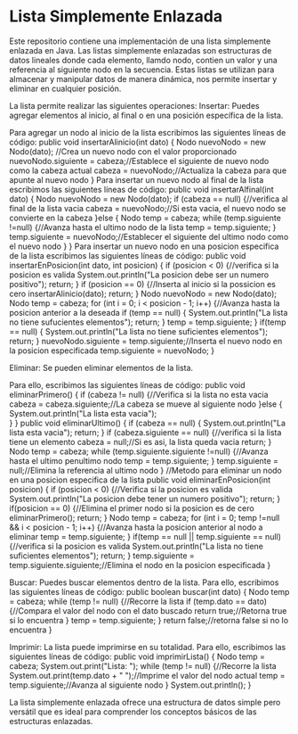 # Lista Simplemente Enlazada

Este repositorio contiene una implementación de una lista simplemente enlazada en Java. 
Las listas simplemente enlazadas son estructuras de datos lineales donde cada elemento, llamdo nodo, contien un valor y una referencia al siguiente nodo en la secuencia. Estas listas se utilizan para almacenar y manipular datos de manera dinámica, nos permite insertar y eliminar en cualquier posición.

La lista permite realizar las siguientes operaciones:
Insertar: Puedes agregar elementos al inicio, al final o en una posición específica de la lista.

  Para agregar un nodo al inicio de la lista escribimos las siguientes líneas de código:
      public void insertarAlinicio(int dato) {
	    Nodo nuevoNodo = new Nodo(dato); //Crea un nuevo nodo con el valor proporcionado
	    nuevoNodo.siguiente = cabeza;//Establece el siguiente de nuevo nodo como la cabeza actual
	    cabeza = nuevoNodo;//Actualiza la cabeza para que apunte al nuevo nodo
       }
  Para insertar un nuevo nodo al final de la lista escribimos las siguientes líneas de código:
      public void insertarAlfinal(int dato) {
	    Nodo nuevoNodo = new Nodo(dato);
	    if (cabeza == null) {//verifica al final de la lista vacia
  		cabeza = nuevoNodo;//Si esta vacia, el nuevo nodo se convierte en la cabeza
	    }else {
		  Nodo temp = cabeza;
	  	while (temp.siguiente !=null) {//Avanza hasta el ultimo nodo de la lista
			temp = temp.siguiente;
  		}
	  	temp.siguiente = nuevoNodo;//Establecer el siguiente del ultimo nodo como el nuevo nodo
  	  }
      }
  Para insertar un nuevo nodo en una posicion especifica de la lista escribimos las siguientes líneas de código:
      public void insertarEnPosicion(int dato, int posicion) {
	    if (posicion < 0) {//verifica si la posicion es valida
		  System.out.println("La posicion debe ser un numero positivo");
	  	return;
    	}
	    if (posicion == 0) {//Inserta al inicio si la possicion es cero
		  insertarAlinicio(dato);
		  return;
	    }
    	Nodo nuevoNodo = new Nodo(dato);
	    Nodo temp = cabeza;
    	for (int i = 0; i < posicion - 1; i++) {//Avanza hasta la posicion anterior a la deseada
	  	if (temp == null) {
			System.out.println("La lista no tiene sufucientes elementos");
			return;
	  	}
		  temp = temp.siguiente;
	    }
	   if(temp == null) {
		  System.out.println("La lista no tiene suficientes elementos");
	  	return;
  	}
	  nuevoNodo.siguiente = temp.siguiente;//Inserta el nuevo nodo en la posicion especificada
	  temp.siguiente = nuevoNodo;
    }
    
Eliminar: Se pueden eliminar elementos de la lista.

  Para ello, escribimos las siguientes líneas de código:
      public void eliminarPrimero() {
	    if (cabeza != null) {//Verifica si la lista no esta vacia
		  cabeza = cabeza.siguiente;//La cabeza se mueve al siguiente nodo
	    }else {
		  System.out.println("La lista esta vacia");	
	    }
      }
	    public void eliminarUltimo() {
		  if (cabeza == null) {
			System.out.println("La lista esta vacia");
			return;
	  	}
	  if (cabeza.siguiente == null) {//verifica si la lista tiene un elemento
		cabeza = null;//Si es asi, la lista queda vacia
		return;
	  }
  	Nodo temp = cabeza;
	  while (temp.siguiente.siguiente !=null) {//Avanza hasta el ultimo penultimo nodo
		temp = temp.siguiente;
  	}
	  temp.siguiente = null;//Elimina la referencia al ultimo nodo
  }
    //Metodo para eliminar un nodo en una posicion especifica de la lista
    public void eliminarEnPosicion(int posicion) {
	  if (posicion < 0) {//Verifica si la posicion es valida
		System.out.println("La posicion debe tener un numero positivo");
		return;
	  }
  	if(posicion == 0) {//Elimina el primer nodo si la posicion es de cero
		eliminarPrimero();
		return;
	  }
	  Nodo temp = cabeza;
  	for (int i = 0; temp !=null && i < posicion - 1; i++) {//Avanza hasta la posicion anterior al nodo a eliminar
		temp = temp.siguiente;
  	}
	  if(temp == null || temp.siguiente == null) {//verifica si la posicion es valida
		System.out.println("La lista no tiene suficientes elementos");
		return;
	  }
	  temp.siguiente = temp.siguiente.siguiente;//Elimina el nodo en la posicion especificada
    }

Buscar: Puedes buscar elementos dentro de la lista.
  Para ello, escribimos las siguientes líneas de código:
      public boolean buscar(int dato) {
	    Nodo temp = cabeza;
	    while (temp != null) {//Recorre la lista
		  if (temp.dato == dato) {//Compara el valor del nodo con el dato buscado
			return true;//Retorna true si lo encuentra
		  }
		  temp = temp.siguiente;
	    }
	    return false;//retorna false si no lo encuentra
      }

Imprimir: La lista puede imprimirse en su totalidad.
  Para ello, escribimos las siguientes líneas de código:
      public void imprimirLista() {
	    Nodo temp = cabeza;
	    System.out.print("Lista: ");
	    while (temp != null) {//Recorre la lista
		  System.out.print(temp.dato + " ");//Imprime el valor del nodo actual
		  temp = temp.siguiente;//Avanza al siguiente nodo
	    }
	    System.out.println();
      }
      
La lista simplemente enlazada ofrece una estructura de datos simple pero versátil que es ideal para comprender los conceptos básicos de las estructuras enlazadas. 
